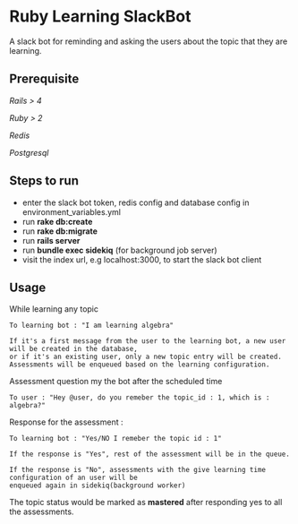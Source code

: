 # Ruby Learning SlackBot

A slack bot for reminding and asking the users about the topic that they are learning. 


## Prerequisite  

*Rails > 4*  

*Ruby > 2*  

*Redis*

*Postgresql*  


## Steps to run
* enter the slack bot token, redis config and database config in environment_variables.yml
* run **rake db:create**
* run **rake db:migrate**
* run **rails server**
* run **bundle exec sidekiq** (for background job server)
* visit the index url, e.g localhost:3000, to start the slack bot client


## Usage

While learning any topic
	
    To learning bot : "I am learning algebra"

    If it's a first message from the user to the learning bot, a new user will be created in the database,
    or if it's an existing user, only a new topic entry will be created.
    Assessments will be enqueued based on the learning configuration.

Assessment question my the bot after the scheduled time

    To user : "Hey @user, do you remeber the topic_id : 1, which is : algebra?"

Response for the assessment :

    To learning bot : "Yes/NO I remeber the topic id : 1"

    If the response is "Yes", rest of the assessment will be in the queue.

    If the response is "No", assessments with the give learning time configuration of an user will be 
    enqueued again in sidekiq(background worker)

The topic status would be marked as **mastered** after responding yes to all the assessments.